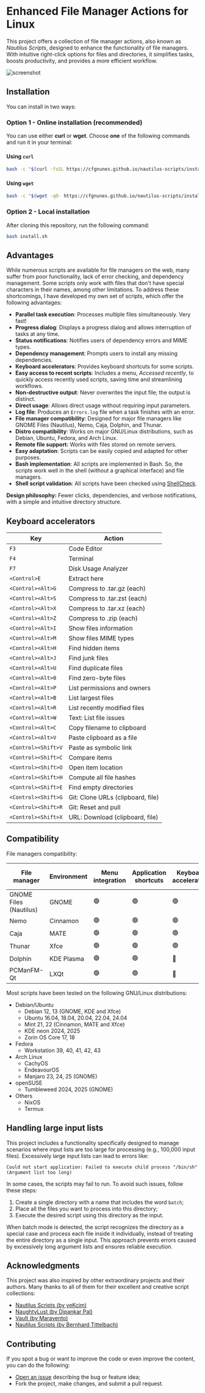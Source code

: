 # Enhanced File Manager Actions for Linux

This project offers a collection of file manager actions, also known as _Nautilus Scripts_, designed to enhance the functionality of file managers. With intuitive right-click options for files and directories, it simplifies tasks, boosts productivity, and provides a more efficient workflow.

![screenshot](https://cfgnunes.github.io/nautilus-scripts/screenshot.svg)

## Installation

You can install in two ways:

### Option 1 - Online installation (recommended)

You can use either **curl** or **wget**. Choose **one** of the following commands and run it in your terminal:

#### Using `curl`

```bash
bash -c "$(curl -fsSL https://cfgnunes.github.io/nautilus-scripts/install.sh)"
```

#### Using `wget`

```bash
bash -c "$(wget -qO- https://cfgnunes.github.io/nautilus-scripts/install.sh)"
```

### Option 2 - Local installation

After cloning this repository, run the following command:

```bash
bash install.sh
```

## Advantages

While numerous scripts are available for file managers on the web, many suffer from poor functionality, lack of error checking, and dependency management. Some scripts only work with files that don't have special characters in their names, among other limitations. To address these shortcomings, I have developed my own set of scripts, which offer the following advantages:

- **Parallel task execution**: Processes multiple files simultaneously. Very fast!
- **Progress dialog**: Displays a progress dialog and allows interruption of tasks at any time.
- **Status notifications**: Notifies users of dependency errors and MIME types.
- **Dependency management**: Prompts users to install any missing dependencies.
- **Keyboard accelerators**: Provides keyboard shortcuts for some scripts.
- **Easy access to recent scripts**: Includes a menu, _Accessed recently_, to quickly access recently used scripts, saving time and streamlining workflows.
- **Non-destructive output**: Never overwrites the input file; the output is distinct.
- **Direct usage**: Allows direct usage without requiring input parameters.
- **Log file**: Produces an `Errors.log` file when a task finishes with an error.
- **File manager compatibility**: Designed for major file managers like GNOME Files (Nautilus), Nemo, Caja, Dolphin, and Thunar.
- **Distro compatibility**: Works on major GNU/Linux distributions, such as Debian, Ubuntu, Fedora, and Arch Linux.
- **Remote file support:** Works with files stored on remote servers.
- **Easy adaptation**: Scripts can be easily copied and adapted for other purposes.
- **Bash implementation**: All scripts are implemented in Bash. So, the scripts work well in the shell (without a graphical interface) and file managers.
- **Shell script validation**: All scripts have been checked using [ShellCheck](https://github.com/koalaman/shellcheck).

**Design philosophy:** Fewer clicks, dependencies, and verbose notifications, with a simple and intuitive directory structure.

## Keyboard accelerators

| Key                 | Action                            |
| ------------------- | --------------------------------- |
| `F3`                | Code Editor                       |
| `F4`                | Terminal                          |
| `F7`                | Disk Usage Analyzer               |
| `<Control>E`        | Extract here                      |
| `<Control><Alt>G`   | Compress to .tar.gz (each)        |
| `<Control><Alt>S`   | Compress to .tar.zst (each)       |
| `<Control><Alt>X`   | Compress to .tar.xz (each)        |
| `<Control><Alt>Z`   | Compress to .zip (each)           |
| `<Control><Alt>I`   | Show files information            |
| `<Control><Alt>M`   | Show files MIME types             |
| `<Control><Alt>H`   | Find hidden items                 |
| `<Control><Alt>J`   | Find junk files                   |
| `<Control><Alt>U`   | Find duplicate files              |
| `<Control><Alt>0`   | Find zero-byte files              |
| `<Control><Alt>P`   | List permissions and owners       |
| `<Control><Alt>B`   | List largest files                |
| `<Control><Alt>R`   | List recently modified files      |
| `<Control><Alt>W`   | Text: List file issues            |
| `<Control><Alt>C`   | Copy filename to clipboard        |
| `<Control><Alt>V`   | Paste clipboard as a file         |
| `<Control><Shift>V` | Paste as symbolic link            |
| `<Control><Shift>C` | Compare items                     |
| `<Control><Shift>O` | Open item location                |
| `<Control><Shift>H` | Compute all file hashes           |
| `<Control><Shift>E` | Find empty directories            |
| `<Control><Shift>G` | Git: Clone URLs (clipboard, file) |
| `<Control><Shift>R` | Git: Reset and pull               |
| `<Control><Shift>X` | URL: Download (clipboard, file)   |

## Compatibility

File managers compatibility:

| File manager           | Environment | Menu integration | Application shortcuts | Keyboard accelerators | Menu "Accessed recently" |
| ---------------------- | ----------- | ---------------- | --------------------- | --------------------- | ------------------------ |
| GNOME Files (Nautilus) | GNOME       | 🟢                | 🟢                     | 🟢                     | 🟢                        |
| Nemo                   | Cinnamon    | 🟢                | 🟢                     | 🟢                     | 🟢                        |
| Caja                   | MATE        | 🟢                | 🟢                     | 🟢                     | 🟢                        |
| Thunar                 | Xfce        | 🟢                | 🟢                     | 🟢                     | 🔴                        |
| Dolphin                | KDE Plasma  | 🟢                | 🟢                     | 🔴                     | 🔴                        |
| PCManFM-Qt             | LXQt        | 🟢                | 🟢                     | 🔴                     | 🔴                        |

Most scripts have been tested on the following GNU/Linux distributions:

- Debian/Ubuntu
  - Debian 12, 13 (GNOME, KDE and Xfce)
  - Ubuntu 16.04, 18.04, 20.04, 22.04, 24.04
  - Mint 21, 22 (Cinnamon, MATE and Xfce)
  - KDE neon 2024, 2025
  - Zorin OS Core 17, 18
- Fedora
  - Workstation 39, 40, 41, 42, 43
- Arch Linux
  - CachyOS
  - EndeavourOS
  - Manjaro 23, 24, 25 (GNOME)
- openSUSE
  - Tumbleweed 2024, 2025 (GNOME)
- Others
  - NixOS
  - Termux

## Handling large input lists

This project includes a functionality specifically designed to manage scenarios where input lists are too large for processing (e.g., 100,000 input files). Excessively large input lists can lead to errors like:

`Could not start application: Failed to execute child process "/bin/sh" (Argument list too long)`

In some cases, the scripts may fail to run. To avoid such issues, follow these steps:

1. Create a single directory with a name that includes the word `batch`;
2. Place all the files you want to process into this directory;
3. Execute the desired script using this directory as the input.

When batch mode is detected, the script recognizes the directory as a special case and process each file inside it individually, instead of treating the entire directory as a single input.
This approach prevents errors caused by excessively long argument lists and ensures reliable execution.

## Acknowledgments

This project was also inspired by other extraordinary projects and their authors.
Many thanks to all of them for their excellent and creative script collections:

- [Nautilus Scripts (by yeKcim)](https://github.com/yeKcim/my_nautilus_scripts)
- [NaughtyLust (by Dipankar Pal)](https://github.com/deep5050/NaughtyLust)
- [Vault (by Maravento)](https://github.com/maravento/vault)
- [Nautilus Scripts (by Bernhard Tittelbach)](https://github.com/btittelbach/nautilus-scripts)

## Contributing

If you spot a bug or want to improve the code or even improve the content, you can do the following:

- [Open an issue](https://github.com/cfgnunes/nautilus-scripts/issues/new)
  describing the bug or feature idea;
- Fork the project, make changes, and submit a pull request.
